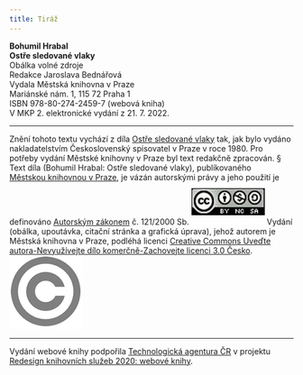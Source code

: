 ```yaml
---
title: Tiráž
---
```


**Bohumil Hrabal    
Ostře sledované vlaky**  
Obálka volné zdroje  
Redakce Jaroslava Bednářová  
Vydala Městská knihovna v Praze  
Mariánské nám. 1, 115 72 Praha 1  
ISBN 978-80-274-2459-7 (webová kniha)  
V MKP 2. elektronické vydání z 21. 7. 2022.

***

Znění tohoto textu vychází z díla [Ostře sledované vlaky](https://search.mlp.cz/cz/titul/ostre-sledovane-vlaky/138094/) tak, jak bylo vydáno nakladatelstvím Československý spisovatel v Praze v roce 1980. Pro potřeby vydání Městské knihovny v Praze byl text redakčně zpracován.
§
Text díla (Bohumil Hrabal: Ostře sledované vlaky), publikovaného [Městskou knihovnou v Praze](https://www.mlp.cz/cz/), je vázán autorskými právy a jeho použití je definováno [Autorským zákonem](https://www.mkcr.cz/predpisy-zakonu-709.html) č. 121/2000 Sb.
[![image001.jpg](./resources/image001_fmt.jpeg)](https://creativecommons.org/licenses/by-nc-sa/3.0/cz/)
Vydání (obálka, upoutávka, citační stránka a grafická úprava), jehož autorem je Městská knihovna v Praze, podléhá licenci [Creative Commons Uveďte autora-Nevyužívejte dílo komerčně-Zachovejte licenci 3.0 Česko](https://creativecommons.org/licenses/by-nc-sa/3.0/cz/).
![image002.jpg](./resources/image002_fmt.jpeg)

***

Vydání webové knihy podpořila [Technologická agentura ČR](https://www.tacr.cz/) v projektu [Redesign knihovních služeb 2020: webové knihy](https://starfos.tacr.cz/cs/project/TL04000391).